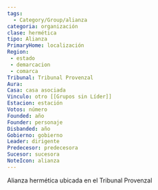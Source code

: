 ```yaml
---
tags:
  - Category/Group/alianza
categoria: organización
clase: hermética
tipo: Alianza
PrimaryHome: localización
Region:
 - estado
 - demarcacion
 - comarca
Tribunal: Tribunal Provenzal 
Aura: 
Casa: casa asociada
Vinculo: otro [[Grupos sin Líder]]
Estacion: estación
Votos: número
Founded: año
Founder: personaje
Disbanded: año
Gobierno: gobierno
Leader: dirigente
Predecesor: predecesora
Sucesor: sucesora
NoteIcon: alianza
---
```


 <section class="wa-section main-content"><p>Alianza hermética ubicada en el <span class="article-link article-explorer-link entity-link wa-link" data-article-privacy="public" data-article-id="c6678309-26f2-401d-8313-72129cb1ecbb" data-template-type="organization" data-article="c6678309-26f2-401d-8313-72129cb1ecbb">Tribunal Provenzal</span>
</p>
